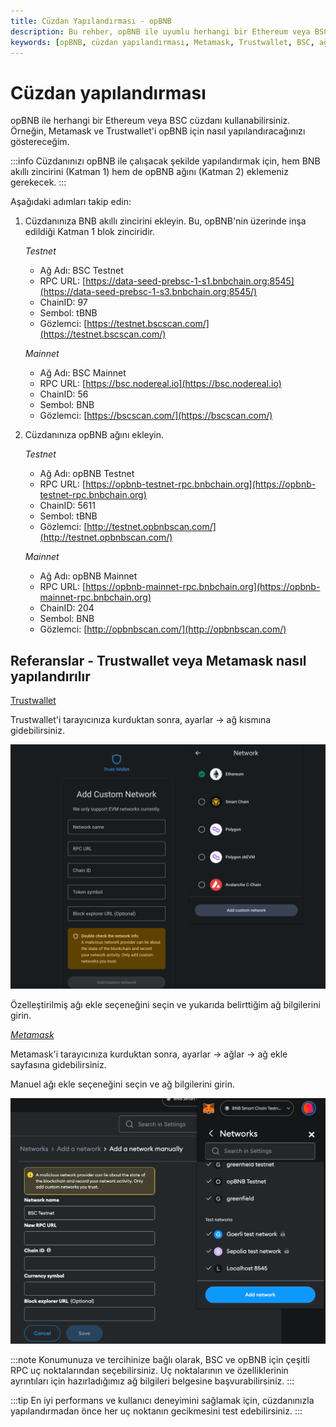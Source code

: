 ```yaml
---
title: Cüzdan Yapılandırması - opBNB
description: Bu rehber, opBNB ile uyumlu herhangi bir Ethereum veya BSC cüzdanını yapılandırmanıza yardımcı olacaktır. Metamask ve Trustwallet üzerinde adım adım talimatlar içermektedir.
keywords: [opBNB, cüzdan yapılandırması, Metamask, Trustwallet, BSC, ağ ayarları]
---
```


# Cüzdan yapılandırması

opBNB ile herhangi bir Ethereum veya BSC cüzdanı kullanabilirsiniz. Örneğin, Metamask ve Trustwallet'i opBNB için nasıl yapılandıracağınızı göstereceğim.

:::info
Cüzdanınızı opBNB ile çalışacak şekilde yapılandırmak için, hem BNB akıllı zincirini (Katman 1) hem de opBNB ağını (Katman 2) eklemeniz gerekecek.
:::

Aşağıdaki adımları takip edin:

1. Cüzdanınıza BNB akıllı zincirini ekleyin. Bu, opBNB'nin üzerinde inşa edildiği Katman 1 blok zinciridir.

   *Testnet*

   - Ağ Adı: BSC Testnet
   - RPC URL: [https://data-seed-prebsc-1-s1.bnbchain.org:8545](https://data-seed-prebsc-1-s3.bnbchain.org:8545/)
   - ChainID: 97
   - Sembol: tBNB
   - Gözlemci: [https://testnet.bscscan.com/](https://testnet.bscscan.com/)

   *Mainnet*

   - Ağ Adı: BSC Mainnet
   - RPC URL: [https://bsc.nodereal.io](https://bsc.nodereal.io)
   - ChainID: 56
   - Sembol: BNB
   - Gözlemci: [https://bscscan.com/](https://bscscan.com/)

2. Cüzdanınıza opBNB ağını ekleyin.

   *Testnet*

   - Ağ Adı: opBNB Testnet
   - RPC URL: [https://opbnb-testnet-rpc.bnbchain.org](https://opbnb-testnet-rpc.bnbchain.org)
   - ChainID: 5611
   - Sembol: tBNB
   - Gözlemci: [http://testnet.opbnbscan.com/](http://testnet.opbnbscan.com/)

   *Mainnet*

   - Ağ Adı: opBNB Mainnet
   - RPC URL: [https://opbnb-mainnet-rpc.bnbchain.org](https://opbnb-mainnet-rpc.bnbchain.org)
   - ChainID: 204
   - Sembol: BNB
   - Gözlemci: [http://opbnbscan.com/](http://opbnbscan.com/)

## Referanslar - Trustwallet veya Metamask nasıl yapılandırılır

[Trustwallet](https://chrome.google.com/webstore/detail/trust-wallet/egjidjbpglichdcondbcbdnbeeppgdph)

Trustwallet'i tarayıcınıza kurduktan sonra, ayarlar -> ağ kısmına gidebilirsiniz.

![img](../../images/bnb-chain/bnb-opbnb/img/add-bsc-trustwallet.png)

Özelleştirilmiş ağı ekle seçeneğini seçin ve yukarıda belirttiğim ağ bilgilerini girin.

_[Metamask](https://chrome.google.com/webstore/detail/metamask/nkbihfbeogaeaoehlefnkodbefgpgknn)_

Metamask'i tarayıcınıza kurduktan sonra, ayarlar -> ağlar -> ağ ekle sayfasına gidebilirsiniz.

Manuel ağı ekle seçeneğini seçin ve ağ bilgilerini girin.

![img](../../images/bnb-chain/bnb-opbnb/img/add-bsc-metamask.png)

:::note
Konumunuza ve tercihinize bağlı olarak, BSC ve opBNB için çeşitli RPC uç noktalarından seçebilirsiniz. Uç noktalarının ve özelliklerinin ayrıntıları için hazırladığımız ağ bilgileri belgesine başvurabilirsiniz. 
:::

:::tip
En iyi performans ve kullanıcı deneyimini sağlamak için, cüzdanınızla yapılandırmadan önce her uç noktanın gecikmesini test edebilirsiniz.
:::